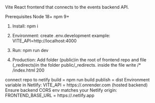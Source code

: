 Vite React frontend that connects to the events backend API.

Prerequisites
Node 18+
npm 9+

1. Install: npm i

2. Environment: create .env.development
example:
VITE_API=http://localhost:4000

3. Run: npm run dev

4. Production:
Add folder (public)in the root of frontend repo and file (_redirects)in the folder public/_redirects.
inside the file write /*  /index.html  200

connect repo to netify 
build = npm run build
publish = dist
Environment variable in Netlify:
VITE_API = https://<your-api>.onrender.com (hosted backend)
Ensure backend CORS env matches your Netlify origin:
FRONTEND_BASE_URL = https://<your-site>.netlify.app


